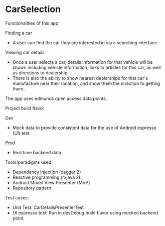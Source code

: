 # CarSelection

Functionalities of this app:

Finding a car
- A user can find the car they are interested in via a searching interface

Viewing car details
- Once a user selects a car, details information for that vehicle will be shown including vehicle information, links to articles for this car, as well as directions to dealership
- There is also the ability to show nearest dealerships for that car's manufacture near their location, and show them the direction to getting there.

The app uses edmunds open access data points.

Project build flavor

Dev 
  - Mock data to provide consistent data for the use of Android espresso (UI) test.

Prod
  - Real time backend data
  
Tools/paradigms used:
  - Dependency Injection (dagger 2)
  - Reactive programming (rxjava 2)
  - Android Model View Presenter (MVP)
  - Repository pattern
  
Test cases:
  - Unit Test: CarDetailsPresenterTest
  - UI expresso test: Run in devDebug build flavor using mocked backend point.
